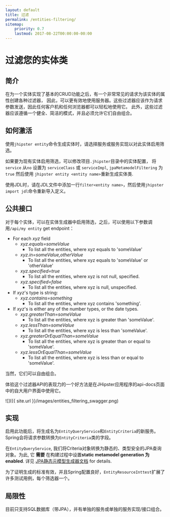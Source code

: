 ```yaml
---
layout: default
title: 过滤
permalink: /entities-filtering/
sitemap:
    priority: 0.7
    lastmod: 2017-08-22T00:00:00-00:00
---
```


# <i class="fa fa-filter"></i> 过滤您的实体类

## 简介

在为一个实体实现了基本的CRUD功能之后，有一个非常常见的请求为该实体的属性创建各种过滤器，
因此，可以更有效地使用服务器。这些过滤器应该作为请求参数发送，因此任何客户机和任何浏览器都可以轻松地使用它。
此外，这些过滤器应该遵循一个健全、简洁的模式，并且必须允许它们自由组合。

## 如何激活

使用`jhipster entity`命令生成实体时，请选择服务或服务实现以对此实体启用筛选。

如果要为现有实体启用筛选，可以修改项目`.jhipster`目录中的实体配置， 将 `service` 从`no` 设置为 `serviceClass` 或 `serviceImpl`, `jpaMetamodelFiltering` 为 `true` 然后使用 `jhipster entity <entity name>`重新生成实体类.

使用JDL时，请在JDL文件中添加一行`filter<entity name>`，然后使用`jhipster import jdl`命令重新导入定义。

## 公共接口

对于每个实体，可以在实体生成器中启用筛选，之后，可以使用以下参数调用`/api/my entity` get endpoint：

* For each *xyz* field
    * *xyz.equals=someValue*
        - To list all the entities, where xyz equals to 'someValue'
    * *xyz.in=someValue,otherValue*
        - To list all the entities, where xyz equals to 'someValue' or 'otherValue'
    * *xyz.specified=true*
        - To list all the entities, where xyz is not null, specified.
    * *xyz.specified=false*
        - To list all the entities, where xyz is null, unspecified.
* If *xyz*'s type is string:
    * *xyz.contains=something*
        - To list all the entities, where xyz contains 'something'.
* If *xyz*'s is either any of the number types, or the date types.
    * *xyz.greaterThan=someValue*
        - To list all the entities, where xyz is greater than 'someValue'.
    * *xyz.lessThan=someValue*
        - To list all the entities, where xyz is less than 'someValue'.
    * *xyz.greaterOrEqualThan=someValue*
        - To list all the entities, where xyz is greater than or equal to 'someValue'.
    * *xyz.lessOrEqualThan=someValue*
        - To list all the entities, where xyz is less than or equal to 'someValue'.

当然，它们可以自由组合。

体验这个过滤器API的表现力的一个好方法是在JHipster应用程序的api-docs页面中的自大用户界面中使用它。

![]({{ site.url }}/images/entities_filtering_swagger.png)

## 实现

启用此功能后，将生成名为`EntityQueryService`和`EntityCriteria`的新服务。Spring会将请求参数转换为`EntityCriteria`类的字段。

在`EntityQueryService`, 我们将Criteria对象转换为静态的、类型安全的JPA查询对象。为此, 它 **需要** 在构建过程中设置**static metamodel generation 为 enabled**. 详见 [JPA静态元模型生成器文档](http://docs.jboss.org/hibernate/orm/current/topical/html_single/metamodelgen/MetamodelGenerator.html) for details.

为了证明生成的标准有效，并且Spring配置良好，`EntityResourceInttest`扩展了许多测试用例，每个筛选器一个。

## 局限性

目前只支持SQL数据库（带JPA），并有单独的服务或单独的服务实现/接口组合。
